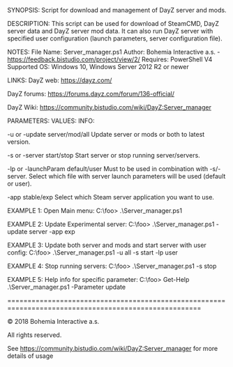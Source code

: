 SYNOPSIS:
Script for download and management of DayZ server and mods.
	

DESCRIPTION: 
This script can be used for download of SteamCMD, DayZ server data and DayZ server mod data.
It can also run DayZ server with specified user configuration (launch parameters, server configuration file).


NOTES:
File Name: Server_manager.ps1 
Author: Bohemia Interactive a.s. - https://feedback.bistudio.com/project/view/2/
Requires: PowerShell V4
Supported OS: Windows 10, Windows Server 2012 R2 or newer
	

LINKS:
DayZ web:
https://dayz.com/

DayZ forums:
https://forums.dayz.com/forum/136-official/

DayZ Wiki:
https://community.bistudio.com/wiki/DayZ:Server_manager


PARAMETERS:				VALUES:				INFO:
	
-u or -update			server/mod/all	 	Update server or mods or both to latest version.

-s or -server			start/stop			Start server or stop running server/servers.

-lp or -launchParam		default/user		Must to be used in combination with -s/-server. 
											Select which file with server launch parameters will be used (default or user).

-app					stable/exp			Select which Steam server application you want to use.


EXAMPLE 1:
	Open Main menu:
	C:\foo> .\Server_manager.ps1
 
EXAMPLE 2:
	Update Experimental server:
	C:\foo> .\Server_manager.ps1 -update server -app exp
	 
EXAMPLE 3:
	Update both server and mods and start server with user config:
	C:\foo> .\Server_manager.ps1 -u all -s start -lp user
	 
EXAMPLE 4:
	Stop running servers:
	C:\foo> .\Server_manager.ps1 -s stop
	 
EXAMPLE 5:
	Help info for specific parameter:
	C:\foo> Get-Help .\Server_manager.ps1 -Parameter update
	 

	 
======================================================================================================

© 2018 Bohemia Interactive a.s.

All rights reserved.

See https://community.bistudio.com/wiki/DayZ:Server_manager for more details of usage